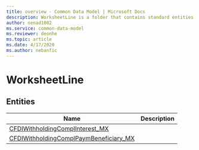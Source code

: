 ```yaml
---
title: overview - Common Data Model | Microsoft Docs
description: WorksheetLine is a folder that contains standard entities related to the Common Data Model.
author: nenad1002
ms.service: common-data-model
ms.reviewer: deonhe
ms.topic: article
ms.date: 4/17/2020
ms.author: nebanfic
---
```


# WorksheetLine


## Entities

|Name|Description|
|---|---|
|[CFDIWithholdingComplInterest_MX](CFDIWithholdingComplInterest_MX.md)||
|[CFDIWithholdingComplPaymBeneficiary_MX](CFDIWithholdingComplPaymBeneficiary_MX.md)||
